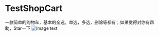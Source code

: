 # TestShopCart

一款简单的购物车，基本的全选，单选，多选，删除等都有；如果觉得对你有帮助，Star一下
 ![Image text](https://github.com/CrazySavageWsq/TestShopCart/image/1.png)
